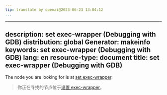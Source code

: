 ```yaml
---
tip: translate by openai@2023-06-23 13:04:12
...
```

---
description: set exec-wrapper (Debugging with GDB)
distribution: global
Generator: makeinfo
keywords: set exec-wrapper (Debugging with GDB)
lang: en
resource-type: document
title: set exec-wrapper (Debugging with GDB)
---

The node you are looking for is at [set exec-wrapper](Starting.html#set-exec_002dwrapper).

> 你正在寻找的节点位于[设置 exec-wrapper](Starting.html#set-exec_002dwrapper)。
